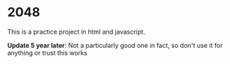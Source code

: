 # 2048
This is a practice project in html and javascript.

**Update 5 year later**: Not a particularly good one in fact, so don't use it for anything or trust this works
